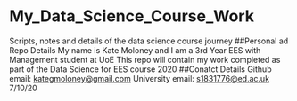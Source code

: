 # My_Data_Science_Course_Work
Scripts, notes and details of the data science course journey
##Personal ad Repo Details
My name is Kate Moloney and I am a 3rd Year EES with Management student at UoE
This repo will contain my work completed as part of the Data Science for EES course 2020
##Conatct Details
Github email: kategmoloney@gmail.com
University email: s1831776@ed.ac.uk
7/10/20